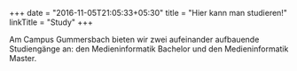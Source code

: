 +++
date = "2016-11-05T21:05:33+05:30"
title = "Hier kann man studieren!"
linkTitle = "Study"
+++

Am Campus Gummersbach bieten wir zwei aufeinander aufbauende Studiengänge an: den Medieninformatik Bachelor und den Medieninformatik Master.




